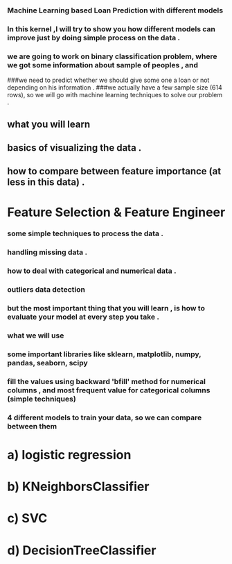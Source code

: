 ### Machine Learning based Loan Prediction with different models

### In this kernel ,I will try to show you how different models can improve just by doing simple process on the data .

### we are going to work on binary classification problem, where we got some information about sample of peoples , and
###we need to predict whether we should give some one a loan or not depending on his information . 
###we actually have a few sample size (614 rows), so we will go with machine learning techniques to solve our problem .

## what you will learn
## basics of visualizing the data .
## how to compare between feature importance (at less in this data) .

# Feature Selection &  Feature Engineer

### some simple techniques to process the data .
### handling missing data .
### how to deal with categorical and numerical data .
### outliers data detection
### but the most important thing that you will learn , is how to evaluate your model at every step you take .
### what we will use 
### some important libraries like sklearn, matplotlib, numpy, pandas, seaborn, scipy
### fill the values using backward 'bfill' method for numerical columns , and most frequent value for categorical columns (simple techniques)
### 4 different models to train your data, so we can compare between them

# a) logistic regression
# b) KNeighborsClassifier
# c) SVC
# d) DecisionTreeClassifier

